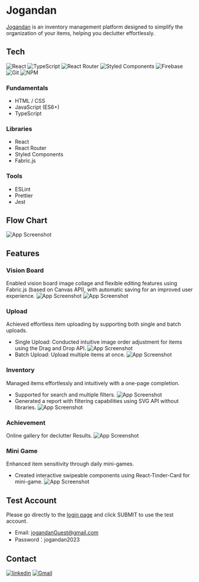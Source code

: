 
# Jogandan

[Jogandan](https://jogandan-2023.web.app/) is an inventory management platform designed to simplify the organization of your items, helping you declutter effortlessly.

## Tech

![React](https://img.shields.io/badge/react-%2320232a.svg?style=for-the-badge&logo=react&logoColor=%2361DAFB) ![TypeScript](https://img.shields.io/badge/typescript-%23007ACC.svg?style=for-the-badge&logo=typescript&logoColor=white) ![React Router](https://img.shields.io/badge/React_Router-CA4245?style=for-the-badge&logo=react-router&logoColor=white) ![Styled Components](https://img.shields.io/badge/styled--components-DB7093?style=for-the-badge&logo=styled-components&logoColor=white) ![Firebase](https://img.shields.io/badge/Firebase-039BE5?style=for-the-badge&logo=Firebase&logoColor=white) ![Git](https://img.shields.io/badge/git-%23F05033.svg?style=for-the-badge&logo=git&logoColor=white) ![NPM](https://img.shields.io/badge/NPM-%23CB3837.svg?style=for-the-badge&logo=npm&logoColor=white)

### Fundamentals

- HTML / CSS
- JavaScript (ES6+)
- TypeScript

### Libraries
- React
- React Router
- Styled Components
- Fabric.js

### Tools
- ESLint
- Prettier
- Jest



## Flow Chart


![App Screenshot](https://firebasestorage.googleapis.com/v0/b/jogandan-2023.appspot.com/o/03.jpeg?alt=media&token=42af3d32-0b2b-454c-a0fa-b6b99a556835)


## Features

### Vision Board
Enabled vision board image collage and flexible editing features using Fabric.js (based on Canvas API), with automatic saving for an improved user experience.
![App Screenshot](https://firebasestorage.googleapis.com/v0/b/jogandan-2023.appspot.com/o/ReadmeGif%2FvisionBoard01.gif?alt=media&token=1a9dc65c-831b-42a8-80df-219321dfbe4a)
![App Screenshot](https://firebasestorage.googleapis.com/v0/b/jogandan-2023.appspot.com/o/ReadmeGif%2FvisionBoard02.gif?alt=media&token=d104bf53-15ee-4001-853d-26a5862a2b85)

### Upload
Achieved effortless item uploading by supporting both single and batch uploads.
- Single Upload: Conducted intuitive image order adjustment for items using the Drag and Drop API.
![App Screenshot](https://firebasestorage.googleapis.com/v0/b/jogandan-2023.appspot.com/o/ReadmeGif%2FsingleUpload.gif?alt=media&token=4f28c837-cecc-4580-8c84-92e72c9aef81)
- Batch Upload: Upload multiple items at once.
![App Screenshot](https://firebasestorage.googleapis.com/v0/b/jogandan-2023.appspot.com/o/ReadmeGif%2FbatchUpload.gif?alt=media&token=68d6849f-9651-4370-8168-df74fc936f58)

### Inventory
Managed items effortlessly and intuitively with a one-page completion.
- Supported for search and multiple filters.
![App Screenshot](https://firebasestorage.googleapis.com/v0/b/jogandan-2023.appspot.com/o/ReadmeGif%2Finventory.gif?alt=media&token=7f01443a-882f-4a4c-9eec-151219cfdd2b)
- Generated a report with filtering capabilities using SVG API without libraries.
![App Screenshot](https://firebasestorage.googleapis.com/v0/b/jogandan-2023.appspot.com/o/ReadmeGif%2Freport.gif?alt=media&token=4b2e6f98-2640-485f-82d3-eb901a642c23)

### Achievement
Online gallery for declutter Results.
![App Screenshot](https://firebasestorage.googleapis.com/v0/b/jogandan-2023.appspot.com/o/ReadmeGif%2Fachievement.gif?alt=media&token=c1f4d235-ebdc-4ed8-9552-199fd789f052)

### Mini Game
Enhanced item sensitivity through daily mini-games.
- Created interactive swipeable components using React-Tinder-Card for mini-game.
![App Screenshot](https://firebasestorage.googleapis.com/v0/b/jogandan-2023.appspot.com/o/ReadmeGif%2FsparkJoy.gif?alt=media&token=22d1dbbc-2f2b-46c7-b51f-740486e9376b)

## Test Account

Please go directly to the [login page](https://jogandan-2023.web.app/login) and click SUBMIT to use the test account.

- Email: jogandanGuest@gmail.com
- Password：jogandan2023


## Contact
[![linkedin](https://img.shields.io/badge/linkedin-0A66C2?style=for-the-badge&logo=linkedin&logoColor=white)](https://www.linkedin.com/in/florayin-yct/)
[![Gmail](https://img.shields.io/badge/Gmail-D14836?style=for-the-badge&logo=gmail&logoColor=white)](mailto:florayin.yct@gmail.com)

